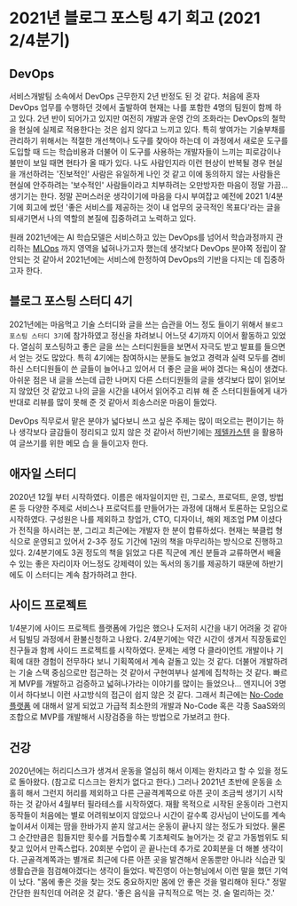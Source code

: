 # 2021년 블로그 포스팅 4기 회고 (2021 2/4분기)

## DevOps
서비스개발팀 소속에서 DevOps 근무한지 2년 반정도 된 것 같다. 처음에 혼자 DevOps 업무를 수행하던 것에서 출발하여 현재는 나를 포함한 4명의 팀원이 함께 하고 있다. 2년 반이 되어가고 있지만 여전히 개발과 운영 간의 조화라는 DevOps의 철학을 현실에 실제로 적용한다는 것은 쉽지 않다고 느끼고 있다. 특히 쌓여가는 기술부채를 관리하기 위해서는 적절한 개선책이나 도구를 찾아야 하는데 이 과정에서 새로운 도구를 도입할 때 드는 학습비용과 더불어 이 도구를 사용하는 개발자들이 느끼는 피로감이나 불만이 보일 때면 현타가 올 때가 있다. 나도 사람인지라 이런 현상이 반복될 경우 현실을 개선하려는 '진보적인' 사람은 유일하게 나인 것 같고 이에 동의하지 않는 사람들은 현실에 안주하려는 '보수적인' 사람들이라고 치부하려는 오만방자한 마음이 정말 가끔... 생기기는 한다. 정말 꼰머스러운 생각이기에 마음을 다시 부여잡고 예전에 2021 1/4분기에 회고에 썼던 '좋은 서비스를 제공하는 것이 내 업무의 궁극적인 목표다'라는 글을 되새기면서 나의 역할의 본질에 집중하려고 노력하고 있다. 

원래 2021년에는 AI 학습모델은 서비스하고 있는 DevOps를 넘어서 학습과정까지 관리하는 [MLOps](https://pebpung.github.io/mlops/2021/01/14/MLOps1.html) 까지 영역을 넓혀나가고자 했는데 생각보다 DevOps 분야쪽 정립이 잘 안되는 것 같아서 2021년에는 서비스에 한정하여 DevOps의 기반을 다지는 데 집중하고자 한다.

## 블로그 포스팅 스터디 4기
2021년에는 마음먹고 기술 스터디와 글을 쓰는 습관을 어느 정도 들이기 위해서 `블로그 포스팅 스터디 3기`에 참가하였고 정신을 차려보니 어느덧 4기까지 이어서 활동하고 있었다. 열심히 포스팅하고 좋은 글을 쓰는 스터디원들을 보면서 자극도 받고 발표를 들으면서 얻는 것도 많았다. 특히 4기에는 참여하시는 분들도 늘었고 경력과 실력 모두를 겸비하신 스터디원들이 쓴 글들이 늘어나고 있어서 더 좋은 글을 써야 겠다는 욕심이 생겼다. 아쉬운 점은 내 글을 쓰는데 급한 나머지 다른 스터디원들의 글을 생각보다 많이 읽어보지 않았던 것 같았고 나의 글을 시간을 내어서 읽어주고 리뷰 해 준 스터디원들에게 내가 반대로 리뷰를 많이 못해 준 것 같아서 죄송스러운 마음이 들었다.

DevOps 직무로서 맡은 분야가 넓다보니 쓰고 싶은 주제는 많이 떠오르는 편이기는 하나 생각보다 글감들이 정리되고 있지 않은 것 같아서 하반기에는 [제텔카스텐](https://tkim.co/2020/09/15/zettelkasten/) 을 활용하여 글쓰기를 위한 메모 습 을 들이고자 한다.      

## 애자일 스터디
2020년 12월 부터 시작하였다. 이름은 애자일이지만 린, 그로스, 프로덕트, 운영, 방법론 등 다양한 주제로 서비스나 프로덕트를 만들어가는 과정에 대해서 토론하는 모임으로 시작하였다. 구성원은 나를 제외하고 창업가, CTO, 디자이너, 해외 제조업 PM 이셨다가 전직을 하시려는 분, 그리고 최근에는 개발자 한 분이 합류하셨다. 현재는 북클럽 형식으로 운영되고 있어서 2-3주 정도 기간에 1권의 책을 마무리하는 방식으로 진행하고 있다. 2/4분기에도 3권 정도의 책을 읽었고 다른 직군에 계신 분들과 교류하면서 배울 수 있는 좋은 자리이자 어느정도 강제력이 있는 독서의 동기를 제공하기 때문에 하반기에도 이 스터디는 계속 참가하려고 한다.


## 사이드 프로젝트
1/4분기에 사이드 프로젝트 플랫폼에 가입은 했으나 도저히 시간을 내기 어려울 것 같아서 팀빌딩 과정에서 환불신청하고 나왔다. 2/4분기에는 약간 시간이 생겨서 직장동료인 친구들과 함께 사이드 프로젝트를 시작하였다. 문제는 세명 다 클라이언트 개발이나 기획에 대한 경험이 전무하다 보니 기획쪽에서 계속 겉돌고 있는 것 같다. 더불어 개발하려는 기술 스택 중심으로만 접근하는 것 같아서 구현여부나 설계에 집착하는 것 같다. 빠르게 MVP를 개발하고 검증하고 넓혀나가라는 이야기를 많이는 들었으나... 엔지니어 3명이서 하다보니 이런 사고방식의 접근이 쉽지 않은 것 같다. 그래서 최근에는 [No-Code 플랫폼](https://tkim.co/2020/04/19/no-code/) 에 대해서 알게 되었고 가급적 최소한의 개발과 No-Code 혹은 각종 SaaS와의 조합으로 MVP를 개발해서 시장검증을 하는 방법으로 가보려고 한다. 

## 건강
2020년에는 허리디스크가 생겨서 운동을 열심히 해서 이제는 완치라고 할 수 있을 정도로 돌아왔다. (참고로 디스크는 완치가 없다고 한다.) 그러나 2021년 초반에 운동을 소홀히 해서 그런지 허리를 제외하고 다른 근골격계쪽으로 아픈 곳이 조금씩 생기기 시작하는 것 같아서 4월부터 필라테스를 시작하였다. 재활 목적으로 시작된 운동이라 그런지 동작들이 처음에는 별로 어려워보이지 않았으나 시간이 갈수록 강사님이 난이도를 계속 높이셔서 이제는 땀을 한바가지 쏟지 않고서는 운동이 끝나지 않는 정도가 되었다. 물론 그 순간만큼은 힘들지만 횟수를 거듭할수록 기초체력도 늘어가는 것 같고 가동범위도 되찾고 있어서 만족스럽다. 20회분 수업이 곧 끝나는데 추가로 20회분을 더 해볼 생각이다.
근골격계쪽과는 별개로 최근에 다른 아픈 곳을 발견해서 운동뿐만 아니라 식습관 및 생활습관을 점검해야겠다는 생각이 들었다. 박진영이 아는형님에서 이런 말을 했던 기억이 났다. "몸에 좋은 것을 찾는 것도 중요하지만 몸에 안 좋은 것을 멀리해야 된다." 정말 간단한 원칙인데 어려운 것 같다. '좋은 음식을 규칙적으로 먹는 것. 술 멀리하는 것.'